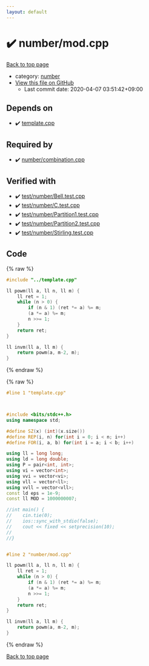 ```yaml
---
layout: default
---
```


<!-- mathjax config similar to math.stackexchange -->
<script type="text/javascript" async
  src="https://cdnjs.cloudflare.com/ajax/libs/mathjax/2.7.5/MathJax.js?config=TeX-MML-AM_CHTML">
</script>
<script type="text/x-mathjax-config">
  MathJax.Hub.Config({
    TeX: { equationNumbers: { autoNumber: "AMS" }},
    tex2jax: {
      inlineMath: [ ['$','$'] ],
      processEscapes: true
    },
    "HTML-CSS": { matchFontHeight: false },
    displayAlign: "left",
    displayIndent: "2em"
  });
</script>

<script type="text/javascript" src="https://cdnjs.cloudflare.com/ajax/libs/jquery/3.4.1/jquery.min.js"></script>
<script src="https://cdn.jsdelivr.net/npm/jquery-balloon-js@1.1.2/jquery.balloon.min.js" integrity="sha256-ZEYs9VrgAeNuPvs15E39OsyOJaIkXEEt10fzxJ20+2I=" crossorigin="anonymous"></script>
<script type="text/javascript" src="../../assets/js/copy-button.js"></script>
<link rel="stylesheet" href="../../assets/css/copy-button.css" />


# :heavy_check_mark: number/mod.cpp

<a href="../../index.html">Back to top page</a>

* category: <a href="../../index.html#b1bc248a7ff2b2e95569f56de68615df">number</a>
* <a href="{{ site.github.repository_url }}/blob/master/number/mod.cpp">View this file on GitHub</a>
    - Last commit date: 2020-04-07 03:51:42+09:00




## Depends on

* :heavy_check_mark: <a href="../template.cpp.html">template.cpp</a>


## Required by

* :heavy_check_mark: <a href="combination.cpp.html">number/combination.cpp</a>


## Verified with

* :heavy_check_mark: <a href="../../verify/test/number/Bell.test.cpp.html">test/number/Bell.test.cpp</a>
* :heavy_check_mark: <a href="../../verify/test/number/C.test.cpp.html">test/number/C.test.cpp</a>
* :heavy_check_mark: <a href="../../verify/test/number/Partition1.test.cpp.html">test/number/Partition1.test.cpp</a>
* :heavy_check_mark: <a href="../../verify/test/number/Partition2.test.cpp.html">test/number/Partition2.test.cpp</a>
* :heavy_check_mark: <a href="../../verify/test/number/Stirling.test.cpp.html">test/number/Stirling.test.cpp</a>


## Code

<a id="unbundled"></a>
{% raw %}
```cpp
#include "../template.cpp"

ll powm(ll a, ll n, ll m) {
    ll ret = 1;
    while (n > 0) {
        if (n & 1) (ret *= a) %= m;
        (a *= a) %= m;
        n >>= 1;
    }
    return ret;
}

ll invm(ll a, ll m) {
    return powm(a, m-2, m);
}

```
{% endraw %}

<a id="bundled"></a>
{% raw %}
```cpp
#line 1 "template.cpp"



#include <bits/stdc++.h>
using namespace std;

#define SZ(x) (int)(x.size())
#define REP(i, n) for(int i = 0; i < n; i++)
#define FOR(i, a, b) for(int i = a; i < b; i++)

using ll = long long;
using ld = long double;
using P = pair<int, int>;
using vi = vector<int>;
using vvi = vector<vi>;
using vll = vector<ll>;
using vvll = vector<vll>;
const ld eps = 1e-9;
const ll MOD = 1000000007;

//int main() {
//    cin.tie(0);
//    ios::sync_with_stdio(false);
//    cout << fixed << setprecision(10);
//
//}


#line 2 "number/mod.cpp"

ll powm(ll a, ll n, ll m) {
    ll ret = 1;
    while (n > 0) {
        if (n & 1) (ret *= a) %= m;
        (a *= a) %= m;
        n >>= 1;
    }
    return ret;
}

ll invm(ll a, ll m) {
    return powm(a, m-2, m);
}

```
{% endraw %}

<a href="../../index.html">Back to top page</a>

